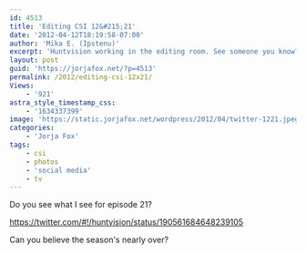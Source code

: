 ```yaml
---
id: 4513
title: 'Editing CSI 12&#215;21'
date: '2012-04-12T18:19:58-07:00'
author: 'Mika E. (Ipstenu)'
excerpt: 'Huntvision working in the editing room. See someone you know?'
layout: post
guid: 'https://jorjafox.net/?p=4513'
permalink: /2012/editing-csi-12x21/
Views:
    - '921'
astra_style_timestamp_css:
    - '1634337399'
image: 'https://static.jorjafox.net/wordpress/2012/04/twitter-1221.jpeg'
categories:
    - 'Jorja Fox'
tags:
    - csi
    - photos
    - 'social media'
    - tv
---
```


Do you see what I see for episode 21?

https://twitter.com/#!/huntvision/status/190561684648239105

Can you believe the season's nearly over?